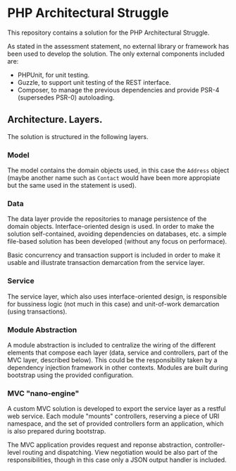 # PHP Architectural Struggle

This repository contains a solution for the PHP Architectural Struggle.

As stated in the assessment statement, no external library or framework has been used
to develop the solution. The only external components included are:
- PHPUnit, for unit testing.
- Guzzle, to support unit testing of the REST interface.
- Composer, to manage the previous dependencies and provide PSR-4 (supersedes PSR-0) autoloading.

## Architecture. Layers.

The solution is structured in the following layers.

### Model

The model contains the domain objects used, in this case the `Address` object (maybe another name such as `Contact` would have been more appropiate
but the same used in the statement is used).

### Data

The data layer provide the repositories to manage persistence of the domain objects. Interface-oriented design is used.
In order to make the solution self-contained, avoiding dependencies on databases, etc. a simple file-based solution has been 
developed (without any focus on performace).

Basic concurrency and transaction support is included in order to make it usable and illustrate transaction demarcation from the service layer.

### Service

The service layer, which also uses interface-oriented design, is responsible for bussiness logic (not much in this case) and unit-of-work demarcation (using transactions).

### Module Abstraction

A module abstraction is included to centralize the wiring of the different elements that compose each layer (data, service and controllers, part
of the MVC layer, described below). This could be the responsibility taken by a dependency injection framework in other contexts.
Modules are built during bootstrap using the provided configuration.


### MVC "nano-engine"

A custom MVC solution is developed to export the service layer as a restful web service. Each module "mounts" controllers, reserving a piece 
of URI namespace, and the set of provided controllers form an application, which is also prepared during bootstrap.

The MVC application provides request and reponse abstraction, controller-level routing and dispatching. View negotiation would be also part of the
responsibilities, though in this case only a JSON output handler is included.


